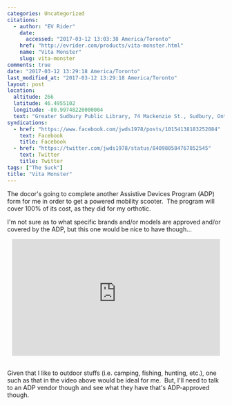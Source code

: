 ```yaml
---
categories: Uncategorized
citations:
  - author: "EV Rider"
    date:
      accessed: "2017-03-12 13:03:38 America/Toronto"
    href: "http://evrider.com/products/vita-monster.html"
    name: "Vita Monster"
    slug: vita-monster
comments: true
date: "2017-03-12 13:29:18 America/Toronto"
last_modified_at: "2017-03-12 13:29:18 America/Toronto"
layout: post
location:
  altitude: 266
  latitude: 46.4955102
  longitude: -80.99748220000004
  text: "Greater Sudbury Public Library, 74 Mackenzie St., Sudbury, Ontario, P3C 4X8, Canada"
syndications:
  - href: "https://www.facebook.com/jwds1978/posts/10154138183252084"
    text: Facebook
    title: Facebook
  - href: "https://twitter.com/jwds1978/status/840980584767852545"
    text: Twitter
    title: Twitter
tags: ["The Suck"]
title: "Vita Monster"
---
```


The docor's going to complete another Assistive Devices Program (ADP) form for me in order to get a powered mobility scooter.&nbsp; The program will cover
100% of its cost, as they did for my orthotic.

I'm not sure as to what specific brands and/or models are approved and/or covered by the ADP, but this one would be nice to have though&hellip;

<iframe allowfullscreen height="271" src="https://www.youtube-nocookie.com/embed/fJ9-axht5Z8?rel=0" style="border: none; display: block; margin-left: auto; margin-right: auto;" width="482"></iframe>

&nbsp;<br />
Given that I like to outdoor stuffs (i.e. camping, fishing, hunting, etc.), one such as that in the video above would be ideal for me.&nbsp; But, I'll need
to talk to an ADP vendor though and see what they have that's ADP-approved though.
